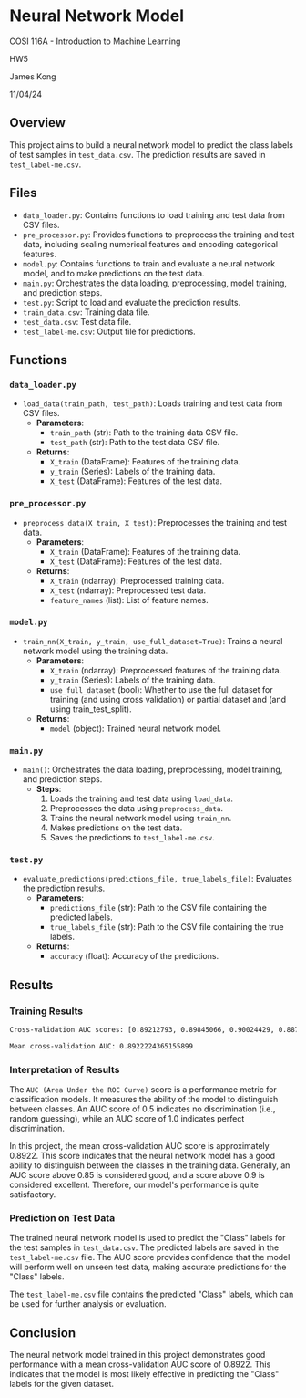 # Neural Network Model

COSI 116A - Introduction to Machine Learning

HW5

James Kong

11/04/24

## Overview

This project aims to build a neural network model to predict the class labels of test samples in `test_data.csv`. The prediction results are saved in `test_label-me.csv`.

## Files

- `data_loader.py`: Contains functions to load training and test data from CSV files.
- `pre_processor.py`: Provides functions to preprocess the training and test data, including scaling numerical features and encoding categorical features.
- `model.py`: Contains functions to train and evaluate a neural network model, and to make predictions on the test data.
- `main.py`: Orchestrates the data loading, preprocessing, model training, and prediction steps.
- `test.py`: Script to load and evaluate the prediction results.
- `train_data.csv`: Training data file.
- `test_data.csv`: Test data file.
- `test_label-me.csv`: Output file for predictions.

## Functions

### `data_loader.py`

- `load_data(train_path, test_path)`: Loads training and test data from CSV files.
  - **Parameters**:
    - `train_path` (str): Path to the training data CSV file.
    - `test_path` (str): Path to the test data CSV file.
  - **Returns**:
    - `X_train` (DataFrame): Features of the training data.
    - `y_train` (Series): Labels of the training data.
    - `X_test` (DataFrame): Features of the test data.

### `pre_processor.py`

- `preprocess_data(X_train, X_test)`: Preprocesses the training and test data.
  - **Parameters**:
    - `X_train` (DataFrame): Features of the training data.
    - `X_test` (DataFrame): Features of the test data.
  - **Returns**:
    - `X_train` (ndarray): Preprocessed training data.
    - `X_test` (ndarray): Preprocessed test data.
    - `feature_names` (list): List of feature names.

### `model.py`

- `train_nn(X_train, y_train, use_full_dataset=True)`: Trains a neural network model using the training data.
  - **Parameters**:
    - `X_train` (ndarray): Preprocessed features of the training data.
    - `y_train` (Series): Labels of the training data.
    - `use_full_dataset` (bool): Whether to use the full dataset for training (and using cross validation) or partial dataset and (and using train_test_split).
  - **Returns**:
    - `model` (object): Trained neural network model.

### `main.py`

- `main()`: Orchestrates the data loading, preprocessing, model training, and prediction steps.
  - **Steps**:
    1. Loads the training and test data using `load_data`.
    2. Preprocesses the data using `preprocess_data`.
    3. Trains the neural network model using `train_nn`.
    4. Makes predictions on the test data.
    5. Saves the predictions to `test_label-me.csv`.

### `test.py`

- `evaluate_predictions(predictions_file, true_labels_file)`: Evaluates the prediction results.
  - **Parameters**:
    - `predictions_file` (str): Path to the CSV file containing the predicted labels.
    - `true_labels_file` (str): Path to the CSV file containing the true labels.
  - **Returns**:
    - `accuracy` (float): Accuracy of the predictions.

## Results

### Training Results
```bash
Cross-validation AUC scores: [0.89212793, 0.89845066, 0.90024429, 0.88768563, 0.88260366]

Mean cross-validation AUC: 0.8922224365155899
```
### Interpretation of Results

The `AUC (Area Under the ROC Curve)` score is a performance metric for classification models. It measures the ability of the model to distinguish between classes. An AUC score of 0.5 indicates no discrimination (i.e., random guessing), while an AUC score of 1.0 indicates perfect discrimination.

In this project, the mean cross-validation AUC score is approximately 0.8922. This score indicates that the neural network model has a good ability to distinguish between the classes in the training data. Generally, an AUC score above 0.85 is considered good, and a score above 0.9 is considered excellent. Therefore, our model's performance is quite satisfactory.

### Prediction on Test Data

The trained neural network model is used to predict the "Class" labels for the test samples in `test_data.csv`. The predicted labels are saved in the `test_label-me.csv` file. The AUC score provides confidence that the model will perform well on unseen test data, making accurate predictions for the "Class" labels.

The `test_label-me.csv` file contains the predicted "Class" labels, which can be used for further analysis or evaluation.

## Conclusion

The neural network model trained in this project demonstrates good performance with a mean cross-validation AUC score of 0.8922. This indicates that the model is most likely effective in predicting the "Class" labels for the given dataset.